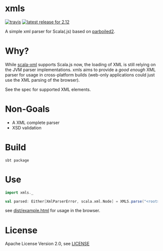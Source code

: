 xmls
====

[![travis](https://travis-ci.org/flowtick/xmls.svg?branch=master)](https://travis-ci.org/flowtick/xmls)
[![latest release for 2.12](https://img.shields.io/maven-central/v/com.flowtick/xmls_2.12.svg?label=Scala+2.12)](http://mvnrepository.com/artifact/com.flowtick/xmls_2.12)

A simple xml parser for Scala(.js) based on [parboiled2](https://github.com/sirthias/parboiled2).

Why?
===

While [scala-xml](https://github.com/scala/scala-xml) supports Scala.js now, the loading of XML is still relying
on the JVM parser implementations. xmls aims to provide a _good enough_ XML parser for usage in cross-platform
builds (web-only applications could just use the XML parsing of the browser).

See the spec for supported XML elements.

Non-Goals
=========

* A XML complete parser
* XSD validation

Build
=====

    sbt package

Use
===

```scala
import xmls._

val parsed: Either[XmlParserError, scala.xml.Node] = XMLS.parse("<root><child/><child/></root>")
```

see [dist/example.html](dist/example.html) for usage in the browser.

License
=======

Apache License Version 2.0, see [LICENSE](LICENSE)
